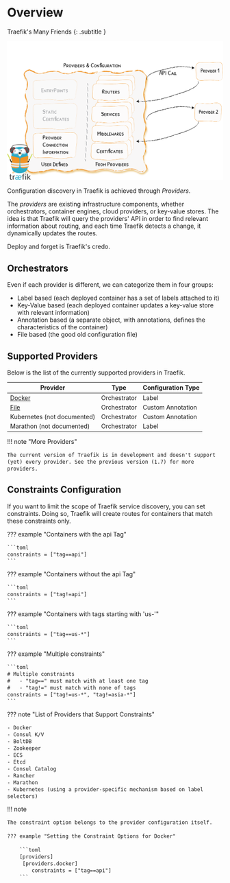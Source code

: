 # Overview

Traefik's Many Friends
{: .subtitle }

![Providers](../assets/img/providers.png)

Configuration discovery in Traefik is achieved through _Providers_.

The _providers_ are existing infrastructure components, whether orchestrators, container engines, cloud providers, or key-value stores. 
The idea is that Traefik will query the providers' API in order to find relevant information about routing, and each time Traefik detects a change, it dynamically updates the routes.

Deploy and forget is Traefik's credo.

## Orchestrators

Even if each provider is different, we can categorize them in four groups:

- Label based (each deployed container has a set of labels attached to it)
- Key-Value based (each deployed container updates a key-value store with relevant information)
- Annotation based (a separate object, with annotations, defines the characteristics of the container)
- File based (the good old configuration file)

## Supported Providers 

Below is the list of the currently supported providers in Traefik. 

| Provider                      | Type         | Configuration Type |
|-------------------------------|--------------|--------------------|
| [Docker](./docker.md)         | Orchestrator | Label              |
| [File](./file.md) | Orchestrator | Custom Annotation  |
| Kubernetes (not documented) | Orchestrator | Custom Annotation  |
| Marathon (not documented) | Orchestrator | Label  |

!!! note "More Providers"

    The current version of Traefik is in development and doesn't support (yet) every provider. See the previous version (1.7) for more providers.
    
## Constraints Configuration

If you want to limit the scope of Traefik service discovery, you can set constraints. Doing so, Traefik will create routes for containers that match these constraints only.

??? example "Containers with the api Tag"

    ```toml
    constraints = ["tag==api"]
    ```

??? example "Containers without the api Tag"

    ```toml
    constraints = ["tag!=api"]
    ```
    
??? example "Containers with tags starting with 'us-'"

    ```toml
    constraints = ["tag==us-*"]
    ```

??? example "Multiple constraints"

    ```toml
    # Multiple constraints
    #   - "tag==" must match with at least one tag
    #   - "tag!=" must match with none of tags
    constraints = ["tag!=us-*", "tag!=asia-*"]
    ```

??? note "List of Providers that Support Constraints"

    - Docker
    - Consul K/V
    - BoltDB
    - Zookeeper
    - ECS
    - Etcd
    - Consul Catalog
    - Rancher
    - Marathon
    - Kubernetes (using a provider-specific mechanism based on label selectors)
    
!!! note

    The constraint option belongs to the provider configuration itself.
   
    ??? example "Setting the Constraint Options for Docker"
   
        ```toml
        [providers]
         [providers.docker]
            constraints = ["tag==api"]
        ```
